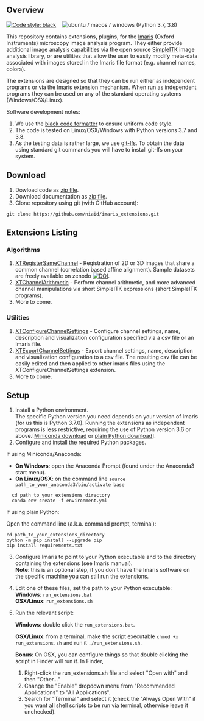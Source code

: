 ## Overview

[![Code style: black](https://img.shields.io/badge/code%20style-black-000000.svg)](https://github.com/psf/black) &nbsp;&nbsp;
![ubuntu / macos / windows (Python 3.7, 3.8)](https://github.com/niaid/imaris_extensions/actions/workflows/main.yml/badge.svg)

This repository contains extensions, plugins, for the [Imaris](https://imaris.oxinst.com/) (Oxford Instruments) microscopy image analysis program. They either provide additional image analysis capabilities via the open source [SimpleITK](https://simpleitk.org) image analysis library, or are utilities that allow the user to easily modify meta-data associated with images stored in the Imaris file format (e.g. channel names, colors).

The extensions are designed so that they can be run either as independent programs or via the Imaris extension mechanism. When run as independent programs they can be used on any of the standard operating systems (Windows/OSX/Linux).

Software development notes:

1. We use the [black code formatter](https://github.com/psf/black) to ensure uniform code style.
2. The code is tested on Linux/OSX/Windows with Python versions 3.7 and 3.8.
3. As the testing data is rather large, we use [git-lfs](https://git-lfs.github.com/). To obtain the data using standard git commands you will have to install git-lfs on your system.

## Download

1. Dowload code as [zip file](https://github.com/niaid/imaris_extensions/archive/refs/heads/main.zip).
2. Download documentation as [zip file](https://github.com/niaid/imaris_extensions/archive/refs/heads/gh-pages.zip).
3. Clone repository using git (with GitHub account):

  ```
  git clone https://github.com/niaid/imaris_extensions.git
  ```

## Extensions Listing

### Algorithms
  1. [XTRegisterSameChannel](http://niaid.github.io/imaris_extensions/XTRegisterSameChannel.html) - Registration of 2D or 3D images that share a common channel (correlation based affine alignment). Sample datasets are freely available on zenodo [![DOI](https://zenodo.org/badge/DOI/10.5281/zenodo.4632320.svg)](https://doi.org/10.5281/zenodo.4632320).
  2. [XTChannelArithmetic](http://niaid.github.io/imaris_extensions/XTChannelArithmetic.html) - Perform channel arithmetic, and more advanced channel manipulations via short SimpleITK expressions (short SimpleITK programs).
  3. More to come.

### Utilities
  1. [XTConfigureChannelSettings](http://niaid.github.io/imaris_extensions/XTConfigureChannelSettings.html) - Configure channel settings, name, description and visualization configuration specified via a csv file or an Imaris file.
  2. [XTExportChannelSettings](http://niaid.github.io/imaris_extensions/XTExportChannelSettings.html) - Export channel settings, name, description and visualization configuration to a csv file. The resulting csv file can be easily edited and then applied to other imaris files using the XTConfigureChannelSettings extension.
  3. More to come.

## Setup

1. Install a Python environment.  
The specific Python version you need depends on your version of Imaris (for us this is Python 3.7.0). Running the extensions as independent programs is less restrictive, requiring the use of Python version 3.6 or above.[[Miniconda download](https://docs.conda.io/en/latest/miniconda.html) or [plain Python download](https://www.python.org/downloads/)].
2. Configure and install the required Python packages.

  If using Miniconda/Anaconda:

  * **On Windows**: open the Anaconda Prompt (found under the Anaconda3 start menu).
  * **On Linux/OSX**: on the command line ```source path_to_your_anaconda3/bin/activate base```
```
  cd path_to_your_extensions_directory
  conda env create -f environment.yml
  ```

  If using plain Python:

  Open the command line (a.k.a. command prompt, terminal):
```
cd path_to_your_extensions_directory
python -m pip install --upgrade pip
pip install requirements.txt
```
3. Configure Imaris to point to your Python executable and to the directory containing the extensions (see Imaris manual).  
 **Note**: this is an optional step, if you don't have the Imaris software on the specific machine you can still run the extensions.
4. Edit one of these files, set the path to your Python executable:  
  **Windows**: `run_extensions.bat`  
  **OSX/Linux**: `run_extensions.sh`

5. Run the relevant script:  

   **Windows**: double click the `run_extensions.bat`.  

   **OSX/Linux**: from a terminal, make the script executable `chmod +x run_extensions.sh` and run it `./run_extensions.sh`.  

   **Bonus**: On OSX, you can configure things so that double clicking the script in Finder will run it. In Finder,  
   1. Right-click the run_extensions.sh file and select "Open with" and then "Other..."
   2. Change the "Enable" dropdown menu from "Recommended Applications" to "All Applications".
   3. Search for "Terminal" and select it (check the "Always Open With" if you want all shell scripts to be run via terminal, otherwise leave it unchecked).

